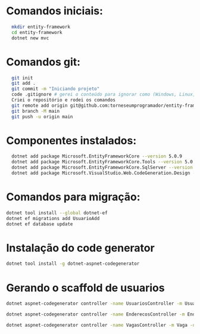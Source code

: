 # Comandos iniciais:
``` bash
  mkdir entity-framework
  cd entity-framework
  dotnet new mvc
```

# Comandos git:
``` bash
  git init
  git add .
  git commit -m "Iniciando projeto"
  code .gitignore # gerei o conteúdo para ignorar como (Windows, Linux, Mac, DotnetCore, VisualStudioCore) no link: https://www.toptal.com/developers/gitignore
  Criei o repositório e rodei os comandos
  git remote add origin git@github.com:torneseumprogramador/entity-framework.git
  git branch -M main
  git push -u origin main
```

# Componentes instalados:
``` bash
  dotnet add package Microsoft.EntityFrameworkCore --version 5.0.9
  dotnet add package Microsoft.EntityFrameworkCore.Tools --version 5.0.9
  dotnet add package Microsoft.EntityFrameworkCore.SqlServer --version 5.0.9
  dotnet add package Microsoft.VisualStudio.Web.CodeGeneration.Design --version 5.0.2
```

# Comandos para migração:
``` bash
dotnet tool install --global dotnet-ef
dotnet ef migrations add UsuarioAdd
dotnet ef database update
```

# Instalação do code generator
``` bash
dotnet tool install -g dotnet-aspnet-codegenerator
```

# Gerando o scaffold de usuarios
``` bash
dotnet aspnet-codegenerator controller -name UsuariosController -m Usuario -dc DbContexto --relativeFolderPath Controllers --useDefaultLayout

dotnet aspnet-codegenerator controller -name EnderecosController -m Endereco -dc DbContexto --relativeFolderPath Controllers --useDefaultLayout

dotnet aspnet-codegenerator controller -name VagasController -m Vaga -dc DbContexto --relativeFolderPath Controllers --useDefaultLayout
```

